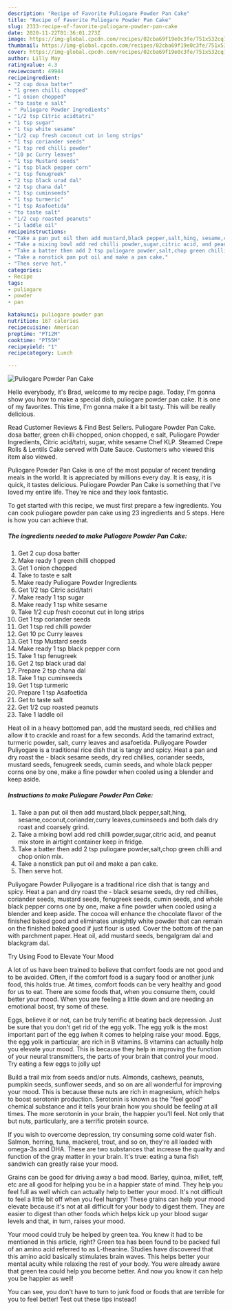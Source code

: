 ```yaml
---
description: "Recipe of Favorite Puliogare Powder Pan Cake"
title: "Recipe of Favorite Puliogare Powder Pan Cake"
slug: 2333-recipe-of-favorite-puliogare-powder-pan-cake
date: 2020-11-22T01:36:01.273Z
image: https://img-global.cpcdn.com/recipes/02cba69f19e0c3fe/751x532cq70/puliogare-powder-pan-cake-recipe-main-photo.jpg
thumbnail: https://img-global.cpcdn.com/recipes/02cba69f19e0c3fe/751x532cq70/puliogare-powder-pan-cake-recipe-main-photo.jpg
cover: https://img-global.cpcdn.com/recipes/02cba69f19e0c3fe/751x532cq70/puliogare-powder-pan-cake-recipe-main-photo.jpg
author: Lilly May
ratingvalue: 4.3
reviewcount: 49944
recipeingredient:
- "2 cup dosa batter"
- "1 green chilli chopped"
- "1 onion chopped"
- "to taste e salt"
- " Puliogare Powder Ingredients"
- "1/2 tsp Citric acidtatri"
- "1 tsp sugar"
- "1 tsp white sesame"
- "1/2 cup fresh coconut cut in long strips"
- "1 tsp coriander seeds"
- "1 tsp red chilli powder"
- "10 pc Curry leaves"
- "1 tsp Mustard seeds"
- "1 tsp black pepper corn"
- "1 tsp fenugreek"
- "2 tsp black urad dal"
- "2 tsp chana dal"
- "1 tsp cuminseeds"
- "1 tsp turmeric"
- "1 tsp Asafoetida"
- "to taste salt"
- "1/2 cup roasted peanuts"
- "1 laddle oil"
recipeinstructions:
- "Take a pan put oil then add mustard,black pepper,salt,hing, sesame,coconut,coriander,curry leaves,cuminseeds and both dals dry roast and coarsely grind."
- "Take a mixing bowl add red chilli powder,sugar,citric acid, and peanut mix store in airtight container keep in fridge."
- "Take a batter then add 2 tsp puliogare powder,salt,chop green chilli and chop onion mix."
- "Take a nonstick pan put oil and make a pan cake."
- "Then serve hot."
categories:
- Recipe
tags:
- puliogare
- powder
- pan

katakunci: puliogare powder pan 
nutrition: 167 calories
recipecuisine: American
preptime: "PT12M"
cooktime: "PT55M"
recipeyield: "1"
recipecategory: Lunch

---
```



![Puliogare Powder Pan Cake](https://img-global.cpcdn.com/recipes/02cba69f19e0c3fe/751x532cq70/puliogare-powder-pan-cake-recipe-main-photo.jpg)

Hello everybody, it's Brad, welcome to my recipe page. Today, I'm gonna show you how to make a special dish, puliogare powder pan cake. It is one of my favorites. This time, I'm gonna make it a bit tasty. This will be really delicious.

Read Customer Reviews &amp; Find Best Sellers. Puliogare Powder Pan Cake. dosa batter, green chilli chopped, onion chopped, e salt, Puliogare Powder Ingredients, Citric acid/tatri, sugar, white sesame Chef KLP. Steamed Crepe Rolls &amp; Lentils Cake served with Date Sauce. Customers who viewed this item also viewed.

Puliogare Powder Pan Cake is one of the most popular of recent trending meals in the world. It is appreciated by millions every day. It is easy, it is quick, it tastes delicious. Puliogare Powder Pan Cake is something that I've loved my entire life. They're nice and they look fantastic.


To get started with this recipe, we must first prepare a few ingredients. You can cook puliogare powder pan cake using 23 ingredients and 5 steps. Here is how you can achieve that.

<!--inarticleads1-->

##### The ingredients needed to make Puliogare Powder Pan Cake:

1. Get 2 cup dosa batter
1. Make ready 1 green chilli chopped
1. Get 1 onion chopped
1. Take to taste e salt
1. Make ready  Puliogare Powder Ingredients
1. Get 1/2 tsp Citric acid/tatri
1. Make ready 1 tsp sugar
1. Make ready 1 tsp white sesame
1. Take 1/2 cup fresh coconut cut in long strips
1. Get 1 tsp coriander seeds
1. Get 1 tsp red chilli powder
1. Get 10 pc Curry leaves
1. Get 1 tsp Mustard seeds
1. Make ready 1 tsp black pepper corn
1. Take 1 tsp fenugreek
1. Get 2 tsp black urad dal
1. Prepare 2 tsp chana dal
1. Take 1 tsp cuminseeds
1. Get 1 tsp turmeric
1. Prepare 1 tsp Asafoetida
1. Get to taste salt
1. Get 1/2 cup roasted peanuts
1. Take 1 laddle oil


Heat oil in a heavy bottomed pan, add the mustard seeds, red chillies and allow it to crackle and roast for a few seconds. Add the tamarind extract, turmeric powder, salt, curry leaves and asafoetida. Puliyogare Powder Puliyogare is a traditional rice dish that is tangy and spicy. Heat a pan and dry roast the - black sesame seeds, dry red chillies, coriander seeds, mustard seeds, fenugreek seeds, cumin seeds, and whole black pepper corns one by one, make a fine powder when cooled using a blender and keep aside. 

<!--inarticleads2-->

##### Instructions to make Puliogare Powder Pan Cake:

1. Take a pan put oil then add mustard,black pepper,salt,hing, sesame,coconut,coriander,curry leaves,cuminseeds and both dals dry roast and coarsely grind.
1. Take a mixing bowl add red chilli powder,sugar,citric acid, and peanut mix store in airtight container keep in fridge.
1. Take a batter then add 2 tsp puliogare powder,salt,chop green chilli and chop onion mix.
1. Take a nonstick pan put oil and make a pan cake.
1. Then serve hot.


Puliyogare Powder Puliyogare is a traditional rice dish that is tangy and spicy. Heat a pan and dry roast the - black sesame seeds, dry red chillies, coriander seeds, mustard seeds, fenugreek seeds, cumin seeds, and whole black pepper corns one by one, make a fine powder when cooled using a blender and keep aside. The cocoa will enhance the chocolate flavor of the finished baked good and eliminates unsightly white powder that can remain on the finished baked good if just flour is used. Cover the bottom of the pan with parchment paper. Heat oil, add mustard seeds, bengalgram dal and blackgram dal. 

Try Using Food to Elevate Your Mood


A lot of us have been trained to believe that comfort foods are not good and to be avoided. Often, if the comfort food is a sugary food or another junk food, this holds true. At times, comfort foods can be very healthy and good for us to eat. There are some foods that, when you consume them, could better your mood. When you are feeling a little down and are needing an emotional boost, try some of these.

Eggs, believe it or not, can be truly terrific at beating back depression. Just be sure that you don't get rid of the egg yolk. The egg yolk is the most important part of the egg iwhen it comes to helping raise your mood. Eggs, the egg yolk in particular, are rich in B vitamins. B vitamins can actually help you elevate your mood. This is because they help in improving the function of your neural transmitters, the parts of your brain that control your mood. Try eating a few eggs to jolly up!

Build a trail mix from seeds and/or nuts. Almonds, cashews, peanuts, pumpkin seeds, sunflower seeds, and so on are all wonderful for improving your mood. This is because these nuts are rich in magnesium, which helps to boost serotonin production. Serotonin is known as the "feel good" chemical substance and it tells your brain how you should be feeling at all times. The more serotonin in your brain, the happier you'll feel. Not only that but nuts, particularly, are a terrific protein source.

If you wish to overcome depression, try consuming some cold water fish. Salmon, herring, tuna, mackerel, trout, and so on, they're all loaded with omega-3s and DHA. These are two substances that increase the quality and function of the gray matter in your brain. It's true: eating a tuna fish sandwich can greatly raise your mood. 

Grains can be good for driving away a bad mood. Barley, quinoa, millet, teff, etc are all good for helping you be in a happier state of mind. They help you feel full as well which can actually help to better your mood. It's not difficult to feel a little bit off when you feel hungry! These grains can help your mood elevate because it's not at all difficult for your body to digest them. They are easier to digest than other foods which helps kick up your blood sugar levels and that, in turn, raises your mood.

Your mood could truly be helped by green tea. You knew it had to be mentioned in this article, right? Green tea has been found to be packed full of an amino acid referred to as L-theanine. Studies have discovered that this amino acid basically stimulates brain waves. This helps better your mental acuity while relaxing the rest of your body. You were already aware that green tea could help you become better. And now you know it can help you be happier as well!

You can see, you don't have to turn to junk food or foods that are terrible for you to feel better! Test out  these tips  instead!

